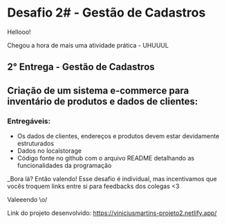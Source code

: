 <h1>Desafio 2# - Gestão de Cadastros</h1>
Hellooo!

Chegou a hora de mais uma atividade prática - UHUUUL   

<h2>2° Entrega - Gestão de Cadastros</h2>

## Criação de um sistema e-commerce para inventário de produtos e dados de clientes:

<h3>Entregáveis:</h3>

* Os dados de clientes, endereços e produtos devem estar devidamente estruturados
* Dados no localstorage
* Código fonte no github com o arquivo README detalhando as funcionalidades da programação

_Bora lá? Então valendo! Esse desafio é individual, mas incentivamos que vocês troquem links entre si para feedbacks dos colegas <3

Valeeendo \o/

Link do projeto desenvolvido: https://viniciusmartins-projeto2.netlify.app/
